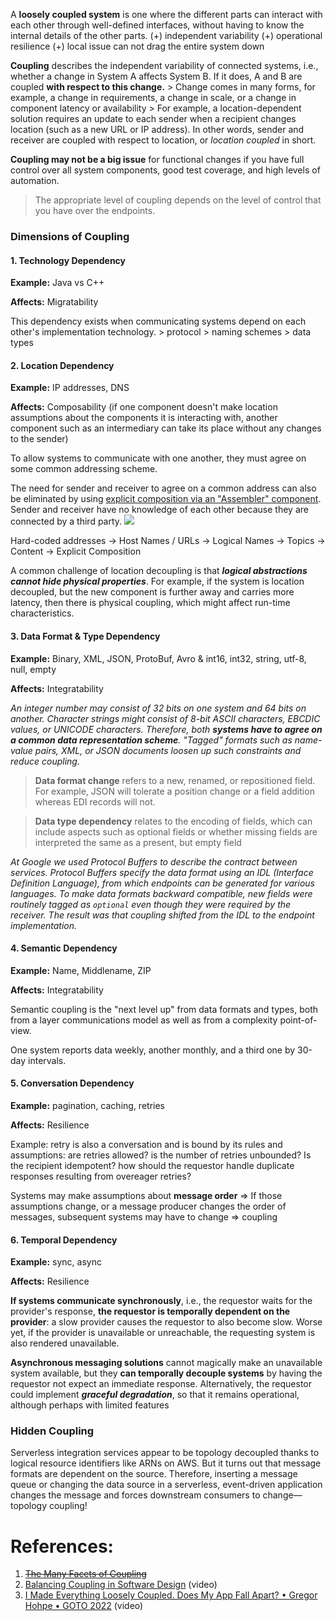 A **loosely coupled system** is one where the different parts can interact with each other through well-defined interfaces, without having to know the internal details of the other parts.
	(+) independent variability
	(+) operational resilience
	(+) local issue can not drag the entire system down

**Coupling** describes the independent variability of connected systems, i.e., whether a change in System A affects System B. If it does, A and B are coupled **with respect to this change.**
	> Change comes in many forms, for example, a change in requirements, a change in scale, or a change in component latency or availability
	> For example, a location-dependent solution requires an update to each sender when a recipient changes location (such as a new URL or IP address). In other words, sender and receiver are coupled with respect to location, or _location coupled_ in short.

**Coupling may not be a big issue** for functional changes if you have full control over all system components, good test coverage, and high levels of automation.

> The appropriate level of coupling depends on the level of control that you have over the endpoints.

### Dimensions of Coupling

#### 1.  Technology Dependency

**Example:** Java vs C++

**Affects:** Migratability

This dependency exists when communicating systems depend on each other's implementation technology.
	> protocol
	> naming schemes
	> data types

#### 2. Location Dependency

**Example:** IP addresses, DNS

**Affects:** Composability (if one component doesn't make location assumptions about the components it is interacting with, another component such as an intermediary can take its place without any changes to the sender)

To allow systems to communicate with one another, they must agree on some common addressing scheme.

The need for sender and receiver to agree on a common address can also be eliminated by using [explicit composition via an "Assembler" component](https://www.enterpriseintegrationpatterns.com/ramblings/loanbroker_stepfunctions_pubsub.html#composition). Sender and receiver have no knowledge of each other because they are connected by a third party.
![](Pasted%20image%2020240623130120.png)

Hard-coded addresses → Host Names / URLs → Logical Names → Topics → Content → Explicit Composition

A common challenge of location decoupling is that ***logical abstractions cannot hide physical properties***. For example, if the system is location decoupled, but the new component is further away and carries more latency, then there is physical coupling, which might affect run-time characteristics.

#### 3. Data Format & Type Dependency

**Example:** Binary, XML, JSON, ProtoBuf, Avro & int16, int32, string, utf-8, null, empty

**Affects:** Integratability

*An integer number may consist of 32 bits on one system and 64 bits on another. Character strings might consist of 8-bit ASCII characters, EBCDIC values, or UNICODE characters. Therefore, both **systems have to agree on a common data representation scheme**. "Tagged" formats such as name-value pairs, XML, or JSON documents loosen up such constraints and reduce coupling.*

> **Data format change** refers to a new, renamed, or repositioned field. For example, JSON will tolerate a position change or a field addition whereas EDI records will not. 

> **Data type dependency** relates to the encoding of fields, which can include aspects such as optional fields or whether missing fields are interpreted the same as a present, but empty field

*At Google we used Protocol Buffers to describe the contract between services. Protocol Buffers specify the data format using an IDL (Interface Definition Language), from which endpoints can be generated for various languages. To make data formats backward compatible, new fields were routinely tagged as `optional` even though they were required by the receiver. The result was that coupling shifted from the IDL to the endpoint implementation.*

#### 4. Semantic Dependency

**Example:** Name, Middlename, ZIP

**Affects:** Integratability

Semantic coupling is the "next level up" from data formats and types, both from a layer communications model as well as from a complexity point-of-view. 

One system reports data weekly, another monthly, and a third one by 30-day intervals.

#### 5. Conversation Dependency

**Example:** pagination, caching, retries

**Affects:** Resilience 

Example: retry is also a conversation and is bound by its rules and assumptions: are retries allowed? is the number of retries unbounded? Is the recipient idempotent? how should the requestor handle duplicate responses resulting from overeager retries?

Systems may make assumptions about **message order** =>  If those assumptions change, or a message producer changes the order of messages, subsequent systems may have to change => coupling

#### 6. Temporal Dependency

**Example:** sync, async

**Affects:** Resilience 

**If systems communicate synchronously**, i.e., the requestor waits for the provider's response, **the requestor is temporally dependent on the provider**: a slow provider causes the requestor to also become slow. Worse yet, if the provider is unavailable or unreachable, the requesting system is also rendered unavailable.

**Asynchronous messaging solutions** cannot magically make an unavailable system available, but they **can temporally decouple systems** by having the requestor not expect an immediate response. Alternatively, the requestor could implement **_graceful degradation_**, so that it remains operational, although perhaps with limited features

### Hidden Coupling

Serverless integration services appear to be topology decoupled thanks to logical resource identifiers like ARNs on AWS. But it turns out that message formats are dependent on the source. Therefore, inserting a message queue or changing the data source in a serverless, event-driven application changes the message and forces downstream consumers to change—topology coupling!

# References:

1. ~~[The Many Facets of Coupling](https://www.enterpriseintegrationpatterns.com/ramblings/coupling_facets.html)~~
2. [Balancing Coupling in Software Design](https://www.youtube.com/watch?v=6indW7BSGZI) (video)
3. [I Made Everything Loosely Coupled. Does My App Fall Apart? • Gregor Hohpe • GOTO 2022](https://www.youtube.com/watch?v=w9a7eI6BlVc&list=PLEx5khR4g7PKxJBkaGmSDRywZ3aAZcwpK&index=7) (video)